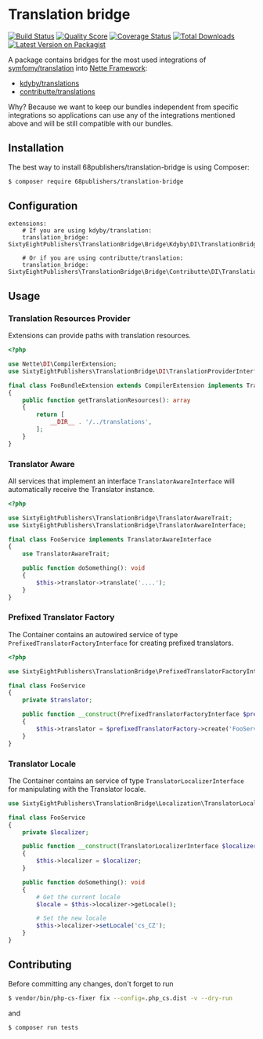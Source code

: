 # Translation bridge

[![Build Status][ico-travis]][link-travis]
[![Quality Score][ico-code-quality]][link-code-quality]
[![Coverage Status][ico-scrutinizer]][link-scrutinizer]
[![Total Downloads][ico-downloads]][link-downloads]
[![Latest Version on Packagist][ico-version]][link-packagist]

A package contains bridges for the most used integrations of [symfomy/translation](https://symfony.com/doc/current/translation.html) into [Nette Framework](https://nette.org):

- [kdyby/translations](https://github.com/Kdyby/Translation)
- [contributte/translations](https://github.com/contributte/translation)

Why? Because we want to keep our bundles independent from specific integrations so applications can use any of the integrations mentioned above and will be still compatible with our bundles.

## Installation

The best way to install 68publishers/translation-bridge is using Composer:

```bash
$ composer require 68publishers/translation-bridge
```

## Configuration

```neon
extensions:
    # If you are using kdyby/translation:
    translation_bridge: SixtyEightPublishers\TranslationBridge\Bridge\Kdyby\DI\TranslationBridgeExtension

    # Or if you are using contributte/translation:
    translation_bridge: SixtyEightPublishers\TranslationBridge\Bridge\Contributte\DI\TranslationBridgeExtension
```

## Usage

### Translation Resources Provider

Extensions can provide paths with translation resources.

```php
<?php

use Nette\DI\CompilerExtension;
use SixtyEightPublishers\TranslationBridge\DI\TranslationProviderInterface;

final class FooBundleExtension extends CompilerExtension implements TranslationProviderInterface
{
    public function getTranslationResources(): array
    {
        return [
            __DIR__ . '/../translations',
        ];
    }
}
```

### Translator Aware

All services that implement an interface `TranslatorAwareInterface` will automatically receive the Translator instance.

```php
<?php

use SixtyEightPublishers\TranslationBridge\TranslatorAwareTrait;
use SixtyEightPublishers\TranslationBridge\TranslatorAwareInterface;

final class FooService implements TranslatorAwareInterface
{
    use TranslatorAwareTrait;

    public function doSomething(): void
    {
        $this->translator->translate('....');
    }
}
```

### Prefixed Translator Factory

The Container contains an autowired service of type `PrefixedTranslatorFactoryInterface` for creating prefixed translators.

```php
<?php

use SixtyEightPublishers\TranslationBridge\PrefixedTranslatorFactoryInterface;

final class FooService 
{
    private $translator;

    public function __construct(PrefixedTranslatorFactoryInterface $prefixedTranslatorFactory) 
    {
        $this->translator = $prefixedTranslatorFactory->create('FooService');
    }
}
```

### Translator Locale

The Container contains an service of type `TranslatorLocalizerInterface` for manipulating with the Translator locale.

```php
use SixtyEightPublishers\TranslationBridge\Localization\TranslatorLocalizerInterface;

final class FooService 
{
    private $localizer;

    public function __construct(TranslatorLocalizerInterface $localizer) 
    {
        $this->localizer = $localizer;
    }

    public function doSomething(): void
    {
        # Get the current locale
        $locale = $this->localizer->getLocale();

        # Set the new locale
        $this->localizer->setLocale('cs_CZ');
    }
}
```

## Contributing

Before committing any changes, don't forget to run

```bash
$ vendor/bin/php-cs-fixer fix --config=.php_cs.dist -v --dry-run
```

and

```bash
$ composer run tests
```

[ico-version]: https://img.shields.io/packagist/v/68publishers/translation-bridge.svg?style=flat-square
[ico-travis]: https://img.shields.io/travis/68publishers/translation-bridge/master.svg?style=flat-square
[ico-scrutinizer]: https://img.shields.io/scrutinizer/coverage/g/68publishers/translation-bridge.svg?style=flat-square
[ico-code-quality]: https://img.shields.io/scrutinizer/g/68publishers/translation-bridge.svg?style=flat-square
[ico-downloads]: https://img.shields.io/packagist/dt/68publishers/translation-bridge.svg?style=flat-square

[link-packagist]: https://packagist.org/packages/68publishers/translation-bridge
[link-travis]: https://travis-ci.org/68publishers/translation-bridge
[link-scrutinizer]: https://scrutinizer-ci.com/g/68publishers/translation-bridge/code-structure
[link-code-quality]: https://scrutinizer-ci.com/g/68publishers/translation-bridge
[link-downloads]: https://packagist.org/packages/68publishers/translation-bridge
